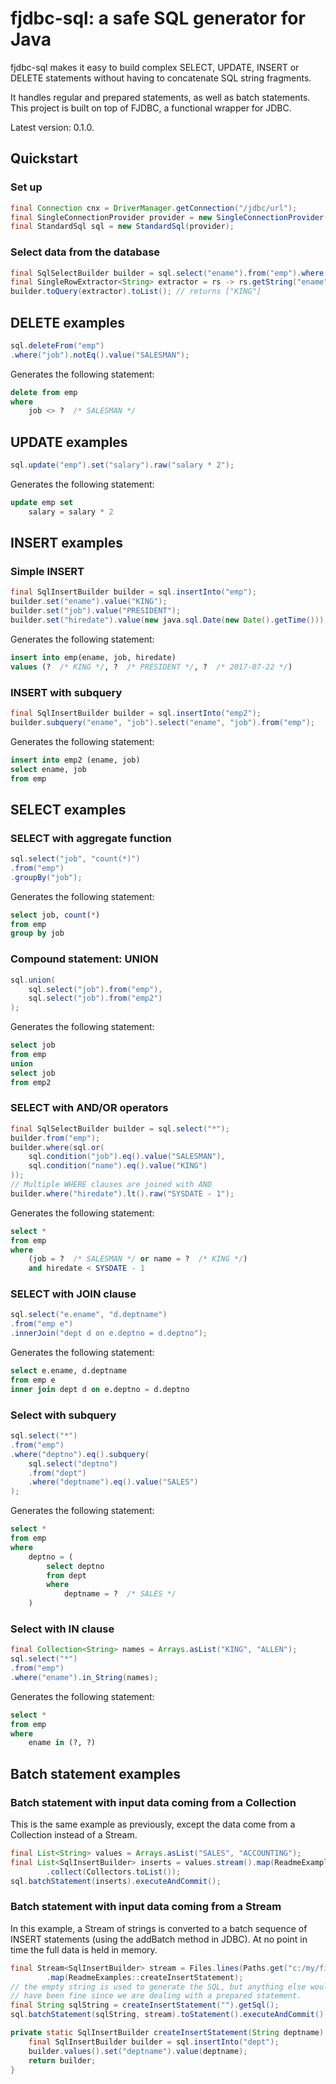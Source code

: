 # fjdbc-sql: a safe SQL generator for Java

fjdbc-sql makes it easy to build complex SELECT, UPDATE, INSERT or DELETE statements without having to concatenate SQL string fragments.

It handles regular and prepared statements, as well as batch statements.
This project is built on top of FJDBC, a functional wrapper for JDBC.

Latest version: 0.1.0.

## Quickstart

### Set up
```java
final Connection cnx = DriverManager.getConnection("/jdbc/url");
final SingleConnectionProvider provider = new SingleConnectionProvider(cnx);
final StandardSql sql = new StandardSql(provider);

```

### Select data from the database
```java
final SqlSelectBuilder builder = sql.select("ename").from("emp").where("empno").eq().value(1);
final SingleRowExtractor<String> extractor = rs -> rs.getString("ename");
builder.toQuery(extractor).toList(); // returns ["KING"]
```

## DELETE examples
```java
sql.deleteFrom("emp")
.where("job").notEq().value("SALESMAN");
````
Generates the following statement:
```SQL
delete from emp
where
    job <> ?  /* SALESMAN */
```


## UPDATE examples
```java
sql.update("emp").set("salary").raw("salary * 2");
```
Generates the following statement:
```SQL
update emp set
    salary = salary * 2
```

## INSERT examples
### Simple INSERT
```java
final SqlInsertBuilder builder = sql.insertInto("emp");
builder.set("ename").value("KING");
builder.set("job").value("PRESIDENT");
builder.set("hiredate").value(new java.sql.Date(new Date().getTime()));
```
Generates the following statement:
```SQL
insert into emp(ename, job, hiredate)
values (?  /* KING */, ?  /* PRESIDENT */, ?  /* 2017-07-22 */)
```

### INSERT with subquery
```java
final SqlInsertBuilder builder = sql.insertInto("emp2");
builder.subquery("ename", "job").select("ename", "job").from("emp");
```
Generates the following statement:
```SQL
insert into emp2 (ename, job)
select ename, job
from emp
```

## SELECT examples
### SELECT with aggregate function
```java
sql.select("job", "count(*)")
.from("emp")
.groupBy("job");
```
Generates the following statement:
```SQL
select job, count(*)
from emp
group by job
```

### Compound statement: UNION
```java
sql.union(
    sql.select("job").from("emp"),
    sql.select("job").from("emp2")
);
```
Generates the following statement:
```SQL
select job
from emp
union
select job
from emp2
```

### SELECT with AND/OR operators
```java
final SqlSelectBuilder builder = sql.select("*");
builder.from("emp");
builder.where(sql.or(
    sql.condition("job").eq().value("SALESMAN"),
    sql.condition("name").eq().value("KING")
));
// Multiple WHERE clauses are joined with AND
builder.where("hiredate").lt().raw("SYSDATE - 1");
```
Generates the following statement:
```SQL
select *
from emp
where
    (job = ?  /* SALESMAN */ or name = ?  /* KING */)
    and hiredate < SYSDATE - 1
```

### SELECT with JOIN clause
```Java
sql.select("e.ename", "d.deptname")
.from("emp e")
.innerJoin("dept d on e.deptno = d.deptno");
```
Generates the following statement:
```SQL
select e.ename, d.deptname
from emp e
inner join dept d on e.deptno = d.deptno
```

### Select with subquery
```java
sql.select("*")
.from("emp")
.where("deptno").eq().subquery(
    sql.select("deptno")
    .from("dept")
    .where("deptname").eq().value("SALES")
);
```
Generates the following statement:
```SQL
select *
from emp
where
    deptno = (
        select deptno
        from dept
        where
            deptname = ?  /* SALES */
    )
```

### Select with IN clause
```Java
final Collection<String> names = Arrays.asList("KING", "ALLEN");
sql.select("*")
.from("emp")
.where("ename").in_String(names);
```
Generates the following statement:
```SQL
select *
from emp
where
    ename in (?, ?)
```

## Batch statement examples
### Batch statement with input data coming from a Collection
This is the same example as previously, except the data come from a Collection instead of a Stream.
```java
final List<String> values = Arrays.asList("SALES", "ACCOUNTING");
final List<SqlInsertBuilder> inserts = values.stream().map(ReadmeExamples::createInsertStatement)
		.collect(Collectors.toList());
sql.batchStatement(inserts).executeAndCommit();
```

### Batch statement with input data coming from a Stream
In this example, a Stream of strings is converted to a batch sequence of INSERT statements (using the addBatch method in JDBC).
At no point in time the full data is held in memory.
```java
final Stream<SqlInsertBuilder> stream = Files.lines(Paths.get("c:/my/file.txt"))
		.map(ReadmeExamples::createInsertStatement);
// the empty string is used to generate the SQL, but anything else would
// have been fine since we are dealing with a prepared statement.
final String sqlString = createInsertStatement("").getSql();
sql.batchStatement(sqlString, stream).toStatement().executeAndCommit();

private static SqlInsertBuilder createInsertStatement(String deptname) {
	final SqlInsertBuilder builder = sql.insertInto("dept");
	builder.values().set("deptname").value(deptname);
	return builder;
}
```
